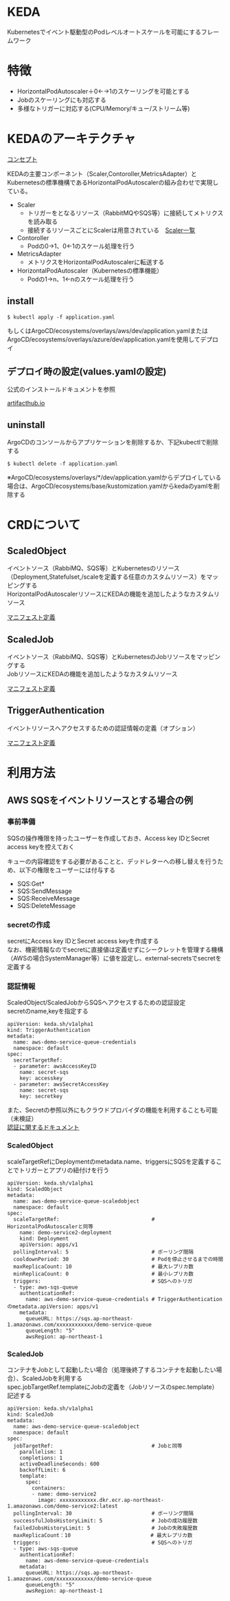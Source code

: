 # KEDA

 Kubernetesでイベント駆動型のPodレベルオートスケールを可能にするフレームワーク

# 特徴

- HorizontalPodAutoscaler＋0←→1のスケーリングを可能とする
- Jobのスケーリングにも対応する
- 多様なトリガーに対応する(CPU/Memory/キュー/ストリーム等)

# KEDAのアーキテクチャ

[コンセプト](https://keda.sh/docs/2.0/concepts/)

KEDAの主要コンポーネント（Scaler,Contoroller,MetricsAdapter）とKubernetesの標準機構であるHorizontalPodAutoscalerの組み合わせで実現している。  

- Scaler
  - トリガーをとなるリソース（RabbitMQやSQS等）に接続してメトリクスを読み取る  
  - 接続するリソースごとにScalerは用意されている　[Scaler一覧](https://keda.sh/docs/2.0/scalers/)
- Contoroller
  - Podの0→1、0←1のスケール処理を行う
- MetricsAdapter
  - メトリクスをHorizontalPodAutoscalerに転送する
- HorizontalPodAutoscaler（Kubernetesの標準機能）
  - Podの1→n、1←nのスケール処理を行う

## install

```
$ kubectl apply -f application.yaml
```

もしくはArgoCD/ecosystems/overlays/aws/dev/application.yamlまたはArgoCD/ecosystems/overlays/azure/dev/application.yamlを使用してデプロイ

## デプロイ時の設定(values.yamlの設定)

公式のインストールドキュメントを参照

[artifacthub.io](https://artifacthub.io/packages/helm/kedacore/keda#configuration)

## uninstall

ArgoCDのコンソールからアプリケーションを削除するか、下記kubectlで削除する

```
$ kubectl delete -f application.yaml
```

※ArgoCD/ecosystems/overlays/*/dev/application.yamlからデプロイしている場合は、ArgoCD/ecosystems/base/kustomization.yamlからkedaのyamlを削除する

# CRDについて
## ScaledObject

イベントソース（RabbiMQ、SQS等）とKubernetesのリソース（Deployment,Statefulset,/scaleを定義する任意のカスタムリソース）をマッピングする  
HorizontalPodAutoscalerリソースにKEDAの機能を追加したようなカスタムリソース

[マニフェスト定義](https://keda.sh/docs/2.0/concepts/scaling-deployments/#scaledobject-spec)

## ScaledJob

イベントソース（RabbiMQ、SQS等）とKubernetesのJobリソースをマッピングする  
JobリソースにKEDAの機能を追加したようなカスタムリソース  

[マニフェスト定義](https://keda.sh/docs/2.0/concepts/scaling-jobs/#scaledjob-spec)

## TriggerAuthentication

イベントリソースへアクセスするための認証情報の定義（オプション）

[マニフェスト定義](https://keda.sh/docs/2.0/concepts/authentication/#re-use-credentials-and-delegate-auth-with-triggerauthentication)

# 利用方法

## AWS SQSをイベントリソースとする場合の例

### 事前準備

SQSの操作権限を持ったユーザーを作成しておき、Access key IDとSecret access keyを控えておく  

キューの内容確認をする必要があることと、デッドレターへの移し替えを行うため、以下の権限をユーザーには付与する

- SQS:Get*
- SQS:SendMessage
- SQS:ReceiveMessage
- SQS:DeleteMessage

### secretの作成

secretにAccess key IDとSecret access keyを作成する  
なお、機密情報なのでsecretに直接値は定義せずにシークレットを管理する機構（AWSの場合SystemManager等）に値を設定し、external-secretsでsecretを定義する

### 認証情報

ScaledObject/ScaledJobからSQSへアクセスするための認証設定  
secretのname,keyを指定する  

```
apiVersion: keda.sh/v1alpha1
kind: TriggerAuthentication
metadata:
  name: aws-demo-service-queue-credentials
  namespace: default
spec:
  secretTargetRef:
  - parameter: awsAccessKeyID
    name: secret-sqs
    key: accesskey
  - parameter: awsSecretAccessKey
    name: secret-sqs
    key: secretkey
```

また、Secretの参照以外にもクラウドプロバイダの機能を利用することも可能（未検証）  
[認証に関するドキュメント](https://keda.sh/docs/2.0/concepts/authentication/)

### ScaledObject

scaleTargetRefにDeploymentのmetadata.name、triggersにSQSを定義することでトリガーとアプリの紐付けを行う

```
apiVersion: keda.sh/v1alpha1
kind: ScaledObject
metadata:
  name: aws-demo-service-queue-scaledobject
  namespace: default
spec:
  scaleTargetRef:                              # HorizontalPodAutoscalerと同等
    name: demo-service2-deployment
    kind: Deployment
    apiVersion: apps/v1
  pollingInterval: 5                           # ポーリング間隔
  cooldownPeriod: 30                           # Podを停止させるまでの時間
  maxReplicaCount: 10                          # 最大レプリカ数
  minReplicaCount: 0                           # 最小レプリカ数
  triggers:                                    # SQSへのトリガ
  - type: aws-sqs-queue
    authenticationRef:
      name: aws-demo-service-queue-credentials # TriggerAuthenticationのmetadata.apiVersion: apps/v1
    metadata:
      queueURL: https://sqs.ap-northeast-1.amazonaws.com/xxxxxxxxxxxx/demo-service-queue
      queueLength: "5"
      awsRegion: ap-northeast-1
```

### ScaledJob

コンテナをJobとして起動したい場合（処理後終了するコンテナを起動したい場合）、ScaledJobを利用する  
spec.jobTargetRef.templateにJobの定義を（Jobリソースのspec.template）記述する  

```
apiVersion: keda.sh/v1alpha1
kind: ScaledJob
metadata:
  name: aws-demo-service-queue-scaledobject
  namespace: default
spec:
  jobTargetRef:                                # Jobと同等
    parallelism: 1
    completions: 1
    activeDeadlineSeconds: 600
    backoffLimit: 6
    template:
      spec:
        containers:
        - name: demo-service2
          image: xxxxxxxxxxxx.dkr.ecr.ap-northeast-1.amazonaws.com/demo-service2:latest
  pollingInterval: 30                          # ポーリング間隔
  successfulJobsHistoryLimit: 5                # Jobの成功履歴数
  failedJobsHistoryLimit: 5                    # Jobの失敗履歴数
  maxReplicaCount：10                          # 最大レプリカ数
  triggers:                                    # SQSへのトリガ
  - type: aws-sqs-queue
    authenticationRef:
      name: aws-demo-service-queue-credentials
    metadata:
      queueURL: https://sqs.ap-northeast-1.amazonaws.com/xxxxxxxxxxxx/demo-service-queue
      queueLength: "5"
      awsRegion: ap-northeast-1
```